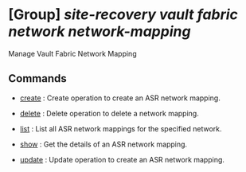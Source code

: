 # [Group] _site-recovery vault fabric network network-mapping_

Manage Vault Fabric Network Mapping

## Commands

- [create](/Commands/site-recovery/vault/fabric/network/network-mapping/_create.md)
: Create operation to create an ASR network mapping.

- [delete](/Commands/site-recovery/vault/fabric/network/network-mapping/_delete.md)
: Delete operation to delete a network mapping.

- [list](/Commands/site-recovery/vault/fabric/network/network-mapping/_list.md)
: List all ASR network mappings for the specified network.

- [show](/Commands/site-recovery/vault/fabric/network/network-mapping/_show.md)
: Get the details of an ASR network mapping.

- [update](/Commands/site-recovery/vault/fabric/network/network-mapping/_update.md)
: Update operation to create an ASR network mapping.
